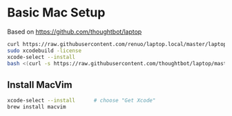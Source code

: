 # Basic Mac Setup

Based on https://github.com/thoughtbot/laptop

```sh
curl https://raw.githubusercontent.com/renuo/laptop.local/master/laptop.local > .laptop.local
sudo xcodebuild -license
xcode-select --install
bash <(curl -s https://raw.githubusercontent.com/thoughtbot/laptop/master/mac)
```

## Install MacVim

```sh
xcode-select --install      # choose "Get Xcode"
brew install macvim
```
